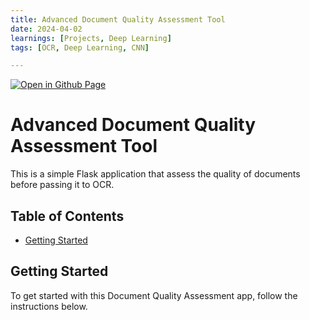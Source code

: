 ```yaml
--- 
title: Advanced Document Quality Assessment Tool
date: 2024-04-02
learnings: [Projects, Deep Learning] 
tags: [OCR, Deep Learning, CNN]

---
```


[![Open in Github Page](https://img.shields.io/badge/Hosted_with-GitHub_Pages-blue?logo=github&logoColor=white)](https://github.com/AbhijitMore/FaceDetectionApp)
<br>


# Advanced Document Quality Assessment Tool

This is a simple Flask application that assess the quality of documents before passing it to OCR.

## Table of Contents

- [Getting Started](#getting-started)

## Getting Started

To get started with this Document Quality Assessment app, follow the instructions below.
